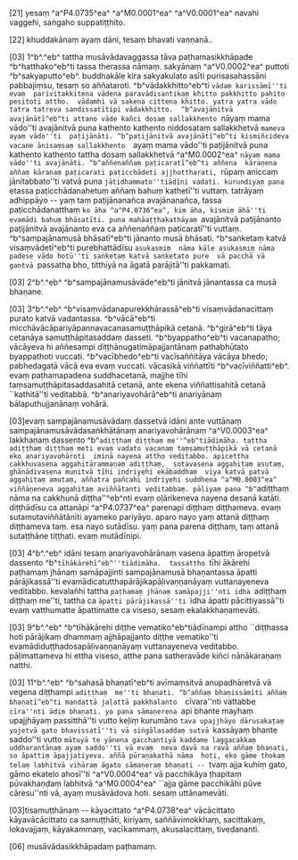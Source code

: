 [21] yesaṃ ^a^P4.0735^ea^ ^a^M0.0001^ea^ ^a^V0.0001^ea^ navahi vaggehi, saṅgaho suppatiṭṭhito.

[22] khuddakānaṃ ayaṃ dāni, tesaṃ bhavati vaṇṇanā..

[03] 1^b^.^eb^ tattha musāvādavaggassa tāva paṭhamasikkhāpade ^b^hatthako^eb^ti tassa therassa nāmaṃ.  sakyānaṃ ^a^V0.0002^ea^ puttoti ^b^sakyaputto^eb^. buddhakāle kira sakyakulato asīti purisasahassāni  pabbajiṃsu, tesaṃ so aññataroti. ^b^vādakkhitto^eb^ti ``vādaṃ karissāmī''ti evaṃ  parivitakkitena vādena paravādisantikaṃ khitto pakkhitto pahito pesitoti attho.  vādamhi vā sakena cittena khitto. yatra yatra vādo tatra tatreva sandissatītipi vādakkhitto.  ^b^avajānitvā avajānātī^eb^ti attano vāde kañci dosaṃ sallakkhento ``nāyaṃ mama vādo''ti  avajānitvā puna kathento kathento niddosataṃ sallakkhetvā ``mameva ayaṃ vādo''ti  paṭijānāti. ^b^paṭijānitvā avajānātī^eb^ti kismiñcideva vacane ānisaṃsaṃ sallakkhento  ``ayaṃ mama vādo''ti paṭijānitvā puna kathento kathento tattha dosaṃ sallakkhetvā  ^a^M0.0002^ea^ ``nāyaṃ mama vādo''ti avajānāti. ^b^aññenaññaṃ paṭicaratī^eb^ti aññena  kāraṇena aññaṃ kāraṇaṃ paṭicarati paṭicchādeti ajjhottharati, ``rūpaṃ aniccaṃ jānitabbato''ti  vatvā puna ``jātidhammato''tiādīni vadati. kurundiyaṃ pana ``etassa paṭicchādanahetuṃ  aññaṃ bahuṃ kathetī''ti vuttaṃ. tatrāyaṃ adhippāyo -- yaṃ taṃ paṭijānanañca avajānanañca,  tassa paṭicchādanatthaṃ ``ko āha ^a^P4.0736^ea^, kiṃ āha, kismiṃ āhā''ti  evamādi bahuṃ bhāsatīti. puna mahāaṭṭhakathāyaṃ ``avajānitvā paṭijānanto paṭijānitvā  avajānanto eva ca aññenaññaṃ paṭicaratī''ti vuttaṃ. ^b^sampajānamusā bhāsatī^eb^ti  jānanto musā bhāsati. ^b^saṅketaṃ katvā visaṃvādetī^eb^ti purebhattādīsu ``asukasmiṃ  nāma kāle asukasmiṃ nāma padese vādo hotū''ti saṅketaṃ katvā saṅketato pure  vā pacchā vā gantvā ``passatha bho, titthiyā na āgatā parājitā''ti pakkamati.

[03] 2^b^.^eb^ ^b^sampajānamusāvāde^eb^ti jānitvā jānantassa ca musā bhaṇane.

[03] 3^b^.^eb^ ^b^visaṃvādanapurekkhārassā^eb^ti visaṃvādanacittaṃ purato katvā vadantassa.  ^b^vācā^eb^ti micchāvācāpariyāpannavacanasamuṭṭhāpikā cetanā. ^b^girā^eb^ti tāya cetanāya  samuṭṭhāpitasaddaṃ dasseti. ^b^byappatho^eb^ti vacanapatho; vācāyeva hi aññesampi diṭṭhānugatimāpajjantānaṃ  pathabhūtato byappathoti vuccati. ^b^vacībhedo^eb^ti vacīsaññitāya vācāya bhedo; pabhedagatā  vācā eva evaṃ vuccati. vācasikā viññattīti ^b^vacīviññatti^eb^. evaṃ  paṭhamapadena suddhacetanā, majjhe tīhi taṃsamuṭṭhāpitasaddasahitā cetanā, ante ekena viññattisahitā  cetanā ``kathitā''ti veditabbā. ^b^anariyavohārā^eb^ti anariyānaṃ bālaputhujjanānaṃ  vohārā.

[03]evaṃ sampajānamusāvādaṃ dassetvā idāni ante vuttānaṃ sampajānamusāvādasaṅkhātānaṃ  anariyavohārānaṃ ^a^V0.0003^ea^ lakkhaṇaṃ dassento ^b^``adiṭṭhaṃ diṭṭhaṃ me''^eb^tiādimāha. tattha  adiṭṭhaṃ diṭṭhaṃ meti evaṃ vadato vacanaṃ taṃsamuṭṭhāpikā vā cetanā eko anariyavohāroti  iminā nayena attho veditabbo. apicettha cakkhuvasena aggahitārammaṇaṃ adiṭṭhaṃ,  sotavasena aggahitaṃ asutaṃ, ghānādivasena munitvā tīhi indriyehi ekābaddhaṃ  viya katvā patvā aggahitaṃ amutaṃ, aññatra pañcahi indriyehi suddhena ^a^M0.0003^ea^  viññāṇeneva aggahitaṃ aviññātanti veditabbaṃ. pāḷiyaṃ pana ^b^``adiṭṭhaṃ nāma  na cakkhunā diṭṭha''^eb^nti evaṃ oḷārikeneva nayena desanā katāti. diṭṭhādīsu  ca attanāpi ^a^P4.0737^ea^ parenapi diṭṭhaṃ diṭṭhameva. evaṃ sutamutaviññātānīti  ayameko pariyāyo. aparo nayo yaṃ attanā diṭṭhaṃ diṭṭhameva taṃ. esa nayo sutādīsu.  yaṃ pana parena diṭṭhaṃ, taṃ attanā sutaṭṭhāne tiṭṭhati. evaṃ mutādīnipi.

[03] 4^b^.^eb^ idāni tesaṃ anariyavohārānaṃ vasena āpattiṃ āropetvā dassento ^b^``tīhākārehī^eb^''tiādimāha.  tassattho ``tīhi ākārehi paṭhamaṃ jhānaṃ samāpajjinti sampajānamusā bhaṇantassa āpatti  pārājikassā''ti evamādicatutthapārājikapāḷivaṇṇanāyaṃ vuttanayeneva veditabbo.  kevalañhi tattha ``paṭhamaṃ jhānaṃ samāpajji''nti idha ``adiṭṭhaṃ diṭṭhaṃ me''ti, tattha  ca ``āpatti pārājikassā''ti ``idha āpatti pācittiyassā''ti evaṃ vatthumatte  āpattimatte ca viseso, sesaṃ ekalakkhaṇamevāti.

[03] 9^b^.^eb^ ^b^tīhākārehi diṭṭhe vematiko^eb^tiādīnampi attho ``diṭṭhassa hoti pārājikaṃ  dhammaṃ ajjhāpajjanto diṭṭhe vematiko''ti evamādiduṭṭhadosapāḷivaṇṇanāyaṃ vuttanayeneva  veditabbo. pāḷimattameva hi ettha viseso, atthe pana satheravāde kiñci  nānākaraṇaṃ natthi.

[03] 11^b^.^eb^ ^b^sahasā bhaṇatī^eb^ti avīmaṃsitvā anupadhāretvā vā vegena diṭṭhampi ``adiṭṭhaṃ  me''ti bhaṇati. ^b^aññaṃ bhaṇissāmīti aññaṃ bhaṇatī^eb^ti mandattā jaḷattā pakkhalanto  ``cīvara''nti vattabbe ``cīra''nti ādiṃ bhaṇati. yo pana sāmaṇerena ``api bhante  mayhaṃ upajjhāyaṃ passitthā''ti vutto keḷiṃ kurumāno ``tava upajjhāyo dārusakaṭaṃ  yojetvā gato bhavissatī''ti vā siṅgālasaddaṃ sutvā ``kassāyaṃ bhante saddo''ti vutto  ``mātuyā te yānena gacchantiyā kaddame laggacakkaṃ uddharantānaṃ ayaṃ saddo''ti vā evaṃ  neva davā na ravā aññaṃ bhaṇati, so āpattiṃ āpajjatiyeva. aññā pūraṇakathā nāma  hoti, eko gāme thokaṃ telaṃ labhitvā vihāraṃ āgato sāmaṇeraṃ bhaṇati -- ``tvaṃ  ajja kuhiṃ gato, gāmo ekatelo ahosī''ti ^a^V0.0004^ea^ vā pacchikāya ṭhapitaṃ pūvakhaṇḍaṃ labhitvā  ^a^M0.0004^ea^ ``ajja gāme pacchikāhi pūve cāresu''nti vā, ayaṃ musāvādova hoti.  sesaṃ uttānamevāti.

[03]tisamuṭṭhānaṃ -- kāyacittato ^a^P4.0738^ea^ vācācittato kāyavācācittato ca  samuṭṭhāti, kiriyaṃ, saññāvimokkhaṃ, sacittakaṃ, lokavajjaṃ, kāyakammaṃ, vacīkammaṃ,  akusalacittaṃ, tivedananti.

[06] musāvādasikkhāpadaṃ paṭhamaṃ.